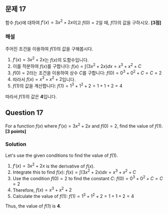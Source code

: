 

## 문제 17
함수 $f(x)$에 대하여 $f'(x)=3x^2+2x$이고 $f(0)=2$일 때, $f(1)$의 값을 구하시오. **[3점]**

### 해설
주어진 조건을 이용하여 $f(1)$의 값을 구해봅시다.

1. $f'(x)=3x^2+2x$는 $f(x)$의 도함수입니다.
2. 이를 적분하여 $f(x)$를 구합니다:
   $f(x) = \int (3x^2+2x) dx = x^3 + x^2 + C$
3. $f(0)=2$라는 조건을 이용하여 상수 $C$를 구합니다:
   $f(0) = 0^3 + 0^2 + C = C = 2$
4. 따라서 $f(x) = x^3 + x^2 + 2$입니다.
5. $f(1)$의 값을 계산합니다:
   $f(1) = 1^3 + 1^2 + 2 = 1 + 1 + 2 = 4$

따라서 $f(1)$의 값은 **4**입니다.

## Question 17
For a function $f(x)$ where $f'(x)=3x^2+2x$ and $f(0)=2$, find the value of $f(1)$. **[3 points]**

### Solution
Let's use the given conditions to find the value of $f(1)$.

1. $f'(x)=3x^2+2x$ is the derivative of $f(x)$.
2. Integrate this to find $f(x)$:
   $f(x) = \int (3x^2+2x) dx = x^3 + x^2 + C$
3. Use the condition $f(0)=2$ to find the constant $C$:
   $f(0) = 0^3 + 0^2 + C = C = 2$
4. Therefore, $f(x) = x^3 + x^2 + 2$
5. Calculate the value of $f(1)$:
   $f(1) = 1^3 + 1^2 + 2 = 1 + 1 + 2 = 4$

Thus, the value of $f(1)$ is **4**.
